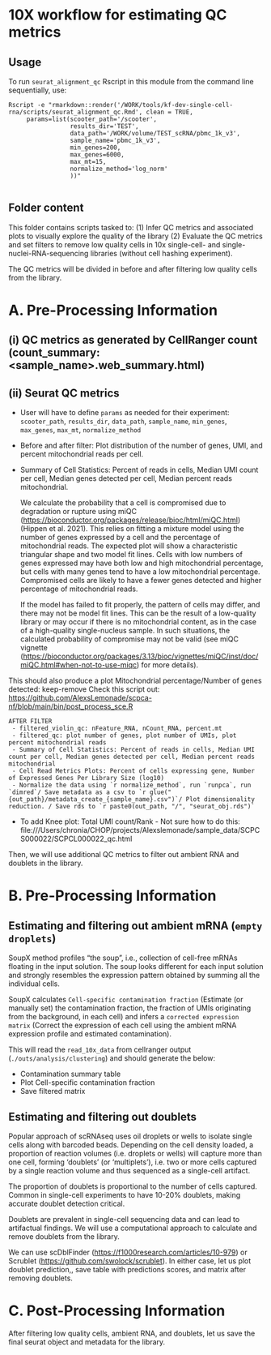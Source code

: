 # 10X workflow for estimating QC metrics

## Usage

To run `seurat_alignment_qc` Rscript in this module from the command line sequentially, use:

```
Rscript -e "rmarkdown::render('/WORK/tools/kf-dev-single-cell-rna/scripts/seurat_alignment_qc.Rmd', clean = TRUE,
     params=list(scooter_path='/scooter',
                 results_dir='TEST',
                 data_path='/WORK/volume/TEST_scRNA/pbmc_1k_v3',
                 sample_name='pbmc_1k_v3',
                 min_genes=200,
                 max_genes=6000,
                 max_mt=15,
                 normalize_method='log_norm'
                 ))"
                 
```

## Folder content

This folder contains scripts tasked to:
(1) Infer QC metrics and associated plots to visually explore the quality of the library
(2) Evaluate the QC metrics and set filters to remove low quality cells
in 10x single-cell- and single-nuclei-RNA-sequencing libraries (without cell hashing experiment).

The QC metrics will be divided in before and after filtering low quality cells from the library.


# A. Pre-Processing Information

## (i) QC metrics as generated by CellRanger count (count_summary: <sample_name>.web_summary.html)
## (ii) Seurat QC metrics
  - User will have to define `params` as needed for their experiment: `scooter_path`, `results_dir`, `data_path`, `sample_name`, `min_genes`, `max_genes`, `max_mt`,      `normalize_method`
  - Before and after filter: Plot distribution of the number of genes, UMI, and percent mitochondrial reads per cell.
  - Summary of Cell Statistics: Percent of reads in cells, Median UMI count per cell, Median genes detected per cell, Median percent reads mitochondrial.


          
    We calculate the probability that a cell is compromised due to degradation or rupture using miQC (https://bioconductor.org/packages/release/bioc/html/miQC.html) (Hippen et al. 2021). This relies on fitting a mixture model using the number of genes expressed by a cell and the percentage of mitochondrial reads. The expected plot will show a characteristic triangular shape and two model fit lines. Cells with low numbers of genes expressed may have both low and high mitochondrial percentage, but cells with many genes tend to have a low mitochondrial percentage. Compromised cells are likely to have a fewer genes detected and higher percentage of mitochondrial reads.

    If the model has failed to fit properly, the pattern of cells may differ, and there may not be model fit lines. This can be the result of a low-quality library or may occur if there is no mitochondrial content, as in the case of a high-quality single-nucleus sample. In such situations, the calculated probability of compromise may not be valid (see miQC vignette (https://bioconductor.org/packages/3.13/bioc/vignettes/miQC/inst/doc/miQC.html#when-not-to-use-miqc) for more details).

   This should also produce a plot Mitochondrial percentage/Number of genes detected: keep-remove
   Check this script out: https://github.com/AlexsLemonade/scpca-nf/blob/main/bin/post_process_sce.R



    AFTER FILTER
     - filtered_violin_qc: nFeature_RNA, nCount_RNA, percent.mt
     - filtered_qc: plot number of genes, plot number of UMIs, plot percent mitochondrial reads
     - Summary of Cell Statistics: Percent of reads in cells, Median UMI count per cell, Median genes detected per cell, Median percent reads mitochondrial
     - Cell Read Metrics Plots: Percent of cells expressing gene, Number of Expressed Genes Per Library Size (log10)
     - Normalize the data using `r normalize_method`, run `runpca`, run `dimred`/ Save metadata as a csv to `r glue("{out_path}/metadata_create_{sample_name}.csv")`/ Plot dimensionality reduction. / Save rds to `r paste0(out_path, "/", "seurat_obj.rds")`


- To add Knee plot: Total UMI count/Rank - Not sure how to do this: file:///Users/chronia/CHOP/projects/Alexslemonade/sample_data/SCPCS000022/SCPCL000022_qc.html



Then, we will use additional QC metrics to filter out ambient RNA and doublets in the library.

# B. Pre-Processing Information

## Estimating and filtering out ambient mRNA (`empty droplets`)

SoupX method profiles “the soup”, i.e., collection of cell-free mRNAs floating in the input solution. The soup looks different for each input solution and strongly resembles the expression pattern obtained by summing all the individual cells.

SoupX calculates `Cell-specific contamination fraction` (Estimate (or manually set) the contamination fraction, the fraction of UMIs originating from the background, in each cell) and infers a `corrected expression matrix` (Correct the expression of each cell using the ambient mRNA expression profile and estimated contamination).

This will read the `read_10x_data` from cellranger output (`./outs/analysis/clustering`) and should generate the below:

  - Contamination summary table
  - Plot Cell-specific contamination fraction 
  - Save filtered matrix


## Estimating and filtering out doublets

Popular approach of scRNAseq uses oil droplets or wells to isolate single cells along with barcoded beads. Depending on the cell density loaded, a proportion of reaction volumes (i.e. droplets or wells) will capture more than one cell, forming ‘doublets’ (or ‘multiplets’), i.e. two or more cells captured by a single reaction volume and thus sequenced as a single-cell artifact. 

The proportion of doublets is proportional to the number of cells captured. Common in single-cell experiments to have 10-20% doublets, making accurate doublet detection critical.

Doublets are prevalent in single-cell sequencing data and can lead to artifactual findings. We will use a computational approach to calculate and remove doublets from the library.

We can use scDblFinder (https://f1000research.com/articles/10-979) or Scrublet (https://github.com/swolock/scrublet).
In either case, let us plot doublet prediction,, save table with predictions scores, and matrix after removing doublets.



# C. Post-Processing Information
After filtering low quality cells, ambient RNA, and doublets, let us save the final seurat object and metadata for the library.
